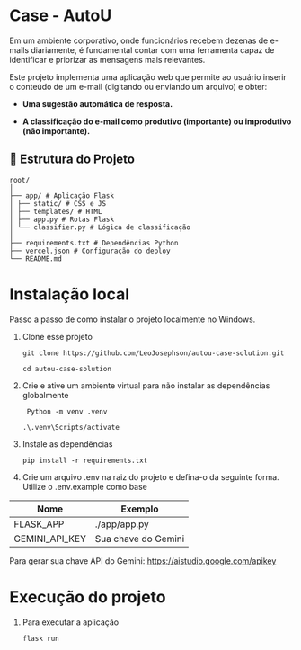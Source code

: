# **Case - AutoU**

Em um ambiente corporativo, onde funcionários recebem dezenas de e-mails diariamente, é fundamental contar com uma ferramenta capaz de identificar e priorizar as mensagens mais relevantes.

Este projeto implementa uma aplicação web que permite ao usuário inserir o conteúdo de um e-mail (digitando ou enviando um arquivo) e obter:

- **Uma sugestão automática de resposta.**

- **A classificação do e-mail como produtivo (importante) ou improdutivo (não importante).**



## 📂 Estrutura do Projeto
```
root/
│
├── app/ # Aplicação Flask
│ ├── static/ # CSS e JS
│ ├── templates/ # HTML
│ ├── app.py # Rotas Flask
│ └── classifier.py # Lógica de classificação
│
├── requirements.txt # Dependências Python
├── vercel.json # Configuração do deploy
└── README.md

```

# Instalação local

Passo a passo de como instalar o projeto localmente no Windows.

1. Clone esse projeto

    ``git clone https://github.com/LeoJosephson/autou-case-solution.git``

    ``cd autou-case-solution``

2. Crie e ative um ambiente virtual para não instalar as dependências globalmente

    `` Python -m venv .venv``

     `` .\.venv\Scripts/activate ``

3. Instale as dependências

    `` pip install -r requirements.txt ``

4. Crie um arquivo .env na raiz do projeto e defina-o da seguinte forma. Utilize o .env.example como base

| Nome               | Exemplo              | 
| ------------------ | ------------------   |
| FLASK_APP          | ./app/app.py         |
| GEMINI_API_KEY     | Sua chave do Gemini  | 

Para gerar sua chave API do Gemini: https://aistudio.google.com/apikey

# Execução do projeto

1. Para executar a aplicação

    `` flask run ``